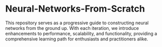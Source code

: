 # Neural-Networks-From-Scratch
This repository serves as a progressive guide to constructing neural networks from the ground up. With each iteration, we introduce enhancements to performance, scalability, and functionality, providing a comprehensive learning path for enthusiasts and practitioners alike.
